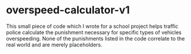 # overspeed-calculator-v1
This small piece of code which I wrote for a school project helps traffic police calculate the punishment necessary for specific types of vehicles overspeeding.
None of the punishments listed in the code correlate to the real world and are merely placeholders.

